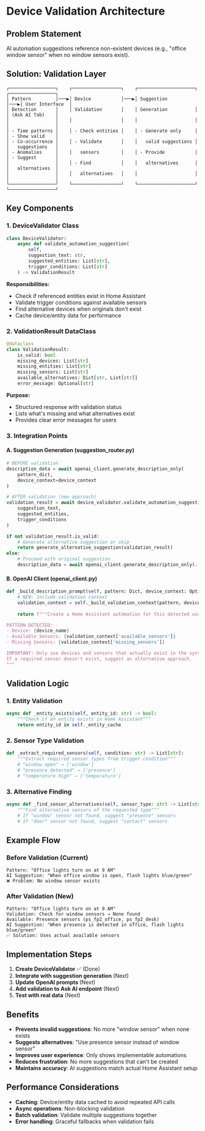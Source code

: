 # Device Validation Architecture

## Problem Statement
AI automation suggestions reference non-existent devices (e.g., "office window sensor" when no window sensors exist).

## Solution: Validation Layer

```
┌─────────────────┐    ┌──────────────────┐    ┌─────────────────────┐    ┌─────────────────┐
│ Pattern         │───▶│ Device           │───▶│ Suggestion          │───▶│ User Interface  │
│ Detection       │    │ Validation       │    │ Generation          │    │ (Ask AI Tab)    │
│                 │    │                  │    │                     │    │                 │
│ - Time patterns │    │ - Check entities │    │ - Generate only     │    │ - Show valid    │
│ - Co-occurrence │    │ - Validate       │    │   valid suggestions │    │   suggestions   │
│ - Anomalies     │    │   sensors        │    │ - Provide           │    │ - Suggest       │
│                 │    │ - Find           │    │   alternatives      │    │   alternatives  │
│                 │    │   alternatives   │    │                     │    │                 │
└─────────────────┘    └──────────────────┘    └─────────────────────┘    └─────────────────┘
```

## Key Components

### 1. DeviceValidator Class
```python
class DeviceValidator:
    async def validate_automation_suggestion(
        self, 
        suggestion_text: str, 
        suggested_entities: List[str],
        trigger_conditions: List[str]
    ) -> ValidationResult
```

**Responsibilities:**
- Check if referenced entities exist in Home Assistant
- Validate trigger conditions against available sensors
- Find alternative devices when originals don't exist
- Cache device/entity data for performance

### 2. ValidationResult DataClass
```python
@dataclass
class ValidationResult:
    is_valid: bool
    missing_devices: List[str]
    missing_entities: List[str]
    missing_sensors: List[str]
    available_alternatives: Dict[str, List[str]]
    error_message: Optional[str]
```

**Purpose:**
- Structured response with validation status
- Lists what's missing and what alternatives exist
- Provides clear error messages for users

### 3. Integration Points

#### A. Suggestion Generation (suggestion_router.py)
```python
# BEFORE validation
description_data = await openai_client.generate_description_only(
    pattern_dict,
    device_context=device_context
)

# AFTER validation (new approach)
validation_result = await device_validator.validate_automation_suggestion(
    suggestion_text,
    suggested_entities,
    trigger_conditions
)

if not validation_result.is_valid:
    # Generate alternative suggestion or skip
    return generate_alternative_suggestion(validation_result)
else:
    # Proceed with original suggestion
    description_data = await openai_client.generate_description_only(...)
```

#### B. OpenAI Client (openai_client.py)
```python
def _build_description_prompt(self, pattern: Dict, device_context: Optional[Dict] = None) -> str:
    # NEW: Include validation context
    validation_context = self._build_validation_context(pattern, device_context)
    
    return f"""Create a Home Assistant automation for this detected usage pattern:

PATTERN DETECTED:
- Device: {device_name}
- Available Sensors: {validation_context['available_sensors']}
- Missing Sensors: {validation_context['missing_sensors']}

IMPORTANT: Only use devices and sensors that actually exist in the system.
If a required sensor doesn't exist, suggest an alternative approach.
"""
```

## Validation Logic

### 1. Entity Validation
```python
async def _entity_exists(self, entity_id: str) -> bool:
    """Check if an entity exists in Home Assistant"""
    return entity_id in self._entity_cache
```

### 2. Sensor Type Validation
```python
def _extract_required_sensors(self, condition: str) -> List[str]:
    """Extract required sensor types from trigger condition"""
    # "window open" → ['window']
    # "presence detected" → ['presence']
    # "temperature high" → ['temperature']
```

### 3. Alternative Finding
```python
async def _find_sensor_alternatives(self, sensor_type: str) -> List[str]:
    """Find alternative sensors of the requested type"""
    # If "window" sensor not found, suggest "presence" sensors
    # If "door" sensor not found, suggest "contact" sensors
```

## Example Flow

### Before Validation (Current)
```
Pattern: "Office lights turn on at 9 AM"
AI Suggestion: "When office window is open, flash lights blue/green"
❌ Problem: No window sensor exists
```

### After Validation (New)
```
Pattern: "Office lights turn on at 9 AM"
Validation: Check for window sensors → None found
Available: Presence sensors (ps_fp2_office, ps_fp2_desk)
AI Suggestion: "When presence is detected in office, flash lights blue/green"
✅ Solution: Uses actual available sensors
```

## Implementation Steps

1. **Create DeviceValidator** ✅ (Done)
2. **Integrate with suggestion generation** (Next)
3. **Update OpenAI prompts** (Next)
4. **Add validation to Ask AI endpoint** (Next)
5. **Test with real data** (Next)

## Benefits

- **Prevents invalid suggestions**: No more "window sensor" when none exists
- **Suggests alternatives**: "Use presence sensor instead of window sensor"
- **Improves user experience**: Only shows implementable automations
- **Reduces frustration**: No more suggestions that can't be created
- **Maintains accuracy**: AI suggestions match actual Home Assistant setup

## Performance Considerations

- **Caching**: Device/entity data cached to avoid repeated API calls
- **Async operations**: Non-blocking validation
- **Batch validation**: Validate multiple suggestions together
- **Error handling**: Graceful fallbacks when validation fails

